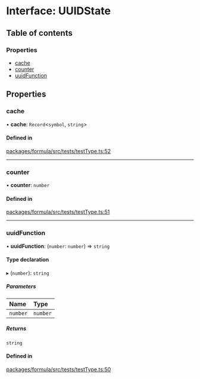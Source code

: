 # Interface: UUIDState

## Table of contents

### Properties

- [cache](UUIDState.md#cache)
- [counter](UUIDState.md#counter)
- [uuidFunction](UUIDState.md#uuidfunction)

## Properties

### <a id="cache" name="cache"></a> cache

• **cache**: `Record`<`symbol`, `string`\>

#### Defined in

[packages/formula/src/tests/testType.ts:52](https://github.com/mashcard/mashcard/blob/main/packages/formula/src/tests/testType.ts#L52)

---

### <a id="counter" name="counter"></a> counter

• **counter**: `number`

#### Defined in

[packages/formula/src/tests/testType.ts:51](https://github.com/mashcard/mashcard/blob/main/packages/formula/src/tests/testType.ts#L51)

---

### <a id="uuidfunction" name="uuidfunction"></a> uuidFunction

• **uuidFunction**: (`number`: `number`) => `string`

#### Type declaration

▸ (`number`): `string`

##### Parameters

| Name     | Type     |
| :------- | :------- |
| `number` | `number` |

##### Returns

`string`

#### Defined in

[packages/formula/src/tests/testType.ts:50](https://github.com/mashcard/mashcard/blob/main/packages/formula/src/tests/testType.ts#L50)

